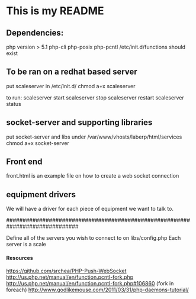 # This is my README
## Dependencies:
php version > 5.1
php-cli
php-posix
php-pcntl
/etc/init.d/functions should exist

## To be ran on a redhat based server
put scaleserver in /etc/init.d/
chmod a+x scaleserver

to run:
scaleserver start
scaleserver stop
scaleserver restart
scaleserver status

## socket-server and supporting libraries
put socket-server and libs under /var/www/vhosts/laberp/html/services
chmod a+x socket-server

## Front end
front.html is an example file on how to create a web socket connection

## equipment drivers
We will have a driver for each piece of equipment we want to talk to. 

##############################################################################

Define all of the servers you wish to connect to on libs/config.php
Each server is a scale


#### Resources
https://github.com/srchea/PHP-Push-WebSocket
http://us.php.net/manual/en/function.pcntl-fork.php
http://us.php.net/manual/en/function.pcntl-fork.php#106860 (fork in foreach)
http://www.godlikemouse.com/2011/03/31/php-daemons-tutorial/